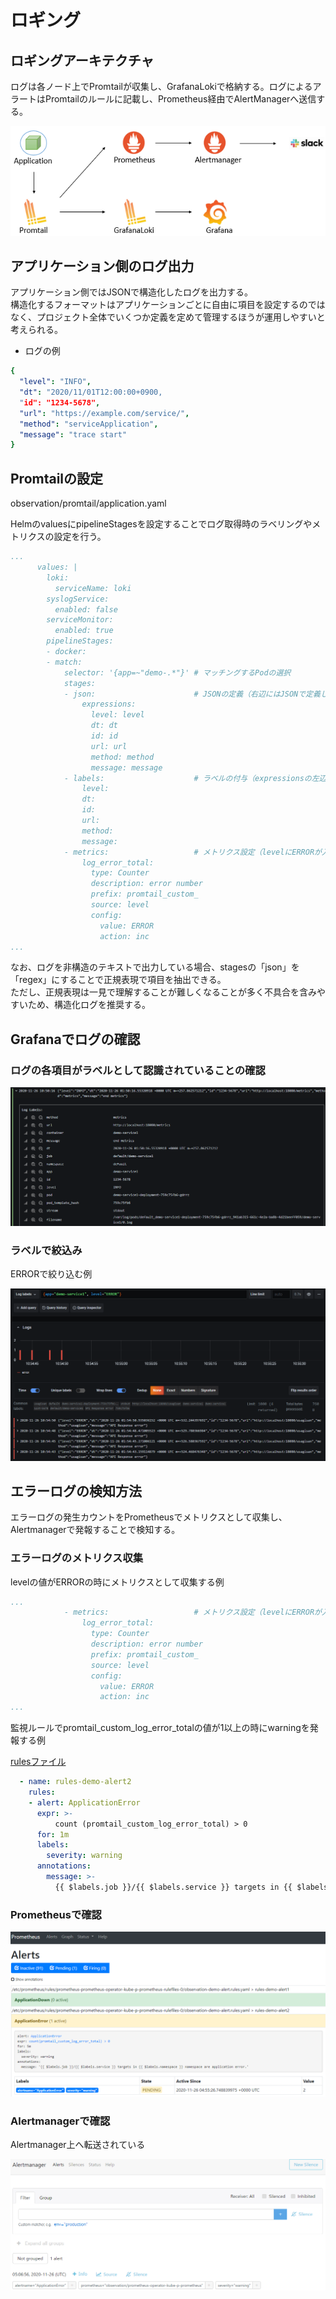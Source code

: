 # ロギング

## ロギングアーキテクチャ

ログは各ノード上でPromtailが収集し、GrafanaLokiで格納する。ログによるアラートはPromtailのルールに記載し、Prometheus経由でAlertManagerへ送信する。

![logging1](./img/logging1.png)

## アプリケーション側のログ出力

アプリケーション側ではJSONで構造化したログを出力する。  
構造化するフォーマットはアプリケーションごとに自由に項目を設定するのではなく、プロジェクト全体でいくつか定義を定めて管理するほうが運用しやすいと考えられる。  

- ログの例

```yaml
{
  "level": "INFO",
  "dt": "2020/11/01T12:00:00+0900,
  "id": "1234-5678",
  "url": "https://example.com/service/",
  "method": "serviceApplication",
  "message": "trace start" 
}
```

## Promtailの設定

observation/promtail/application.yaml

HelmのvaluesにpipelineStagesを設定することでログ取得時のラベリングやメトリクスの設定を行う。

```yaml
...
      values: |
        loki:
          serviceName: loki
        syslogService:
          enabled: false
        serviceMonitor:
          enabled: true
        pipelineStages:
        - docker:
        - match:
            selector: '{app=~"demo-.*"}' # マッチングするPodの選択
            stages:
            - json:                      # JSONの定義（右辺にはJSONで定義している項目名、左辺は本Stageで扱う変数）
                expressions:
                  level: level
                  dt: dt
                  id: id
                  url: url
                  method: method
                  message: message
            - labels:                    # ラベルの付与（expressionsの左辺と同じ名前にしておけば右辺は省略可）
                level:
                dt:
                id:
                url:
                method:
                message:
            - metrics:                   # メトリクス設定（levelにERRORが入ってたらカウントアップするメトリクス例）
                log_error_total:
                  type: Counter
                  description: error number
                  prefix: promtail_custom_
                  source: level
                  config:
                    value: ERROR
                    action: inc
...
```

なお、ログを非構造のテキストで出力している場合、stagesの「json」を「regex」にすることで正規表現で項目を抽出できる。  
ただし、正規表現は一見で理解することが難しくなることが多く不具合を含みやすいため、構造化ログを推奨する。

## Grafanaでログの確認

### ログの各項目がラベルとして認識されていることの確認

![grafana3](./img/grafana3.png)

### ラベルで絞込み

ERRORで絞り込む例

![grafana4](./img/grafana4.png)

## エラーログの検知方法

エラーログの発生カウントをPrometheusでメトリクスとして収集し、Alertmanagerで発報することで検知する。  

### エラーログのメトリクス収集

levelの値がERRORの時にメトリクスとして収集する例

```yaml
...
            - metrics:                   # メトリクス設定（levelにERRORが入ってたらカウントアップするメトリクス例）
                log_error_total:
                  type: Counter
                  description: error number
                  prefix: promtail_custom_
                  source: level
                  config:
                    value: ERROR
                    action: inc
...
```

監視ルールでpromtail_custom_log_error_totalの値が1以上の時にwarningを発報する例

[rulesファイル](https://github.com/nautible/nautible-plugin/blob/main/observation/rules/base/demo-rule.yaml)

```yaml
  - name: rules-demo-alert2
    rules:
    - alert: ApplicationError
      expr: >-
          count (promtail_custom_log_error_total) > 0
      for: 1m
      labels:
        severity: warning
      annotations:
        message: >-
          {{ $labels.job }}/{{ $labels.service }} targets in {{ $labels.namespace }} namespace are application error.
```

### Prometheusで確認

![alert1](./img/alert1.png)

### Alertmanagerで確認

Alertmanager上へ転送されている

![alert2](./img/alert2.png)
